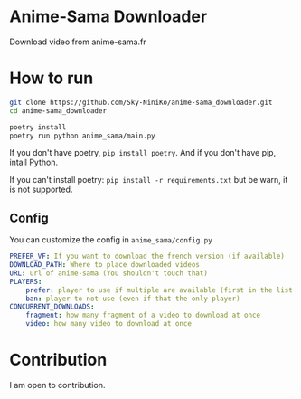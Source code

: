 # Anime-Sama Downloader
Download video from anime-sama.fr

# How to run
```bash
git clone https://github.com/Sky-NiniKo/anime-sama_downloader.git
cd anime-sama_downloader

poetry install
poetry run python anime_sama/main.py
```
If you don't have poetry, `pip install poetry`. And if you don't have pip, intall Python.

If you can't install poetry: `pip install -r requirements.txt` but be warn, it is not supported.

## Config
You can customize the config in `anime_sama/config.py`

```yaml
PREFER_VF: If you want to download the french version (if available)
DOWNLOAD_PATH: Where to place downloaded videos
URL: url of anime-sama (You shouldn't touch that)
PLAYERS:
    prefer: player to use if multiple are available (first in the list are prefer over the afters)
    ban: player to not use (even if that the only player)
CONCURRENT_DOWNLOADS:
    fragment: how many fragment of a video to download at once
    video: how many video to download at once
```

# Contribution
I am open to contribution.
